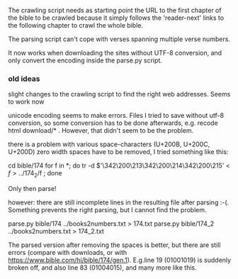 The crawling script needs as starting point the URL to the first chapter
of the bible to be crawled because it simply follows the 'reader-next'
links to the following chapter to crawl the whole bible.

The parsing script can't cope with verses spanning multiple verse numbers.

It now works when downloading the sites without UTF-8 conversion, and only convert the encoding inside the parse.py script.

### old ideas

slight changes to the crawling script to find the right web addresses. Seems to work now

unicode encoding seems to make errors. Files I tried to save without utf-8 conversion, so some conversion has to be done afterwards, e.g. recode html download/* . However, that didn't seem to be the problem.

there is a problem with various space-characters (U+200B, U+200C, U+200D)
zero width spaces have to be removed, I tried something like this:

cd bible/174
for f in *; do tr -d $'\342\200\213\342\200\214\342\200\215' < $f > ../174_2/$f ; done

Only then parse!

however: there are still incomplete lines in the resulting file after parsing :-(.  Something prevents the right parsing, but I cannot find the problem.

parse.py bible/174 ../books2numbers.txt > 174.txt
parse.py bible/174_2 ../books2numbers.txt > 174_2.txt

The parsed version after removing the spaces is better, but there are still errors (compare with downloads, or with https://www.bible.com/hi/bible/174/gen.1). E.g.line 19 (01001019) is suddenly broken off, and also line 83 (01004015), and many more like this.